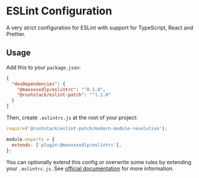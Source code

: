 # ESLint Configuration

A very strict configuration for ESLint with support for TypeScript, React and
Prettier.

## Usage

Add this to your `package.json`:

```json
{
  "devDependencies": {
    "@maxxxxxdlp/eslintrc": "^0.1.8",
    "@rushstack/eslint-patch": "^1.1.0"
  }
}
```

Then, create `.eslintrc.js` at the root of your project:

```js
require('@rushstack/eslint-patch/modern-module-resolution');

module.exports = {
  extends: ['plugin:@maxxxxxdlp/eslintrc'],
};
```

You can optionally extend this config or overwrite some rules by extending your
`.eslintrc.js`. See
[official documentation](https://eslint.org/docs/user-guide/configuring/) for
more information.
